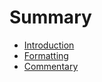 # Summary

* [Introduction](introduction.md)
* [Formatting](formatting.md)
* [Commentary](commentary.md)


